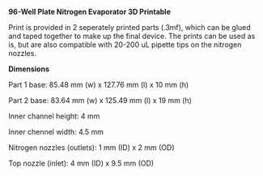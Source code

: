 **96-Well Plate Nitrogen Evaporator 3D Printable**

Print is provided in 2 seperately printed parts (.3mf), which can be glued and taped together to make up the final device. The prints can be used as is, but are also compatible with 20-200 uL pipette tips on the nitrogen nozzles. 

**Dimensions**

Part 1 base: 85.48 mm (w) x 127.76 mm (l) x 10 mm (h)

Part 2 base: 83.64 mm (w) x 125.49 mm (l) x 19 mm (h)

Inner channel height: 4 mm 

Inner chennel width: 4.5 mm

Nitrogen nozzles (outlets): 1 mm (ID) x 2 mm (OD)

Top nozzle (inlet): 4 mm (ID) x 9.5 mm (OD)
